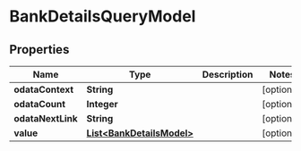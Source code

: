 

# BankDetailsQueryModel


## Properties

| Name | Type | Description | Notes |
|------------ | ------------- | ------------- | -------------|
|**odataContext** | **String** |  |  [optional] |
|**odataCount** | **Integer** |  |  [optional] |
|**odataNextLink** | **String** |  |  [optional] |
|**value** | [**List&lt;BankDetailsModel&gt;**](BankDetailsModel.md) |  |  [optional] |



